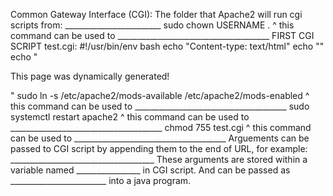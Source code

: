 Common Gateway Interface (CGI):
The folder that Apache2 will run cgi scripts from: ________________________
sudo chown USERNAME .
^ this command can be used to ______________________________________
FIRST CGI SCRIPT test.cgi:
    #!/usr/bin/env bash
    echo "Content-type: text/html"
    echo ""
    echo "<html><body><p>This page was dynamically generated!</p></body></html>"
sudo ln -s /etc/apache2/mods-available /etc/apache2/mods-enabled
^ this command can be used to ______________________________________
sudo systemctl restart apache2
^ this command can be used to ______________________________________
chmod 755 test.cgi
^ this command can be used to ______________________________________
Arguements can be passed to CGI script by appending them to the end of URL,
for example: ____________________________________
These arguments are stored within a variable named ________________ in CGI script.
And can be passed as ________________________ into a java program. 
